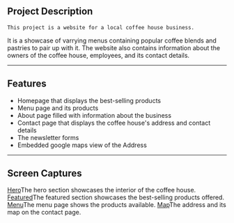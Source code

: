 ## Project Description
	This project is a website for a local coffee house business. 
It is a showcase of varrying menus containing popular coffee blends 
and pastries to pair up with it. The website also contains 
information about the owners of the coffee house, employees, 
and its contact details.

---

## Features
- Homepage that displays the best-selling products
- Menu page and its products
- About page filled with information about the business
- Contact page that displays the coffee house's address and contact details
- The newsletter forms
- Embedded google maps view of the Address

---

## Screen Captures
[Hero](hero.png "Hero Section")The hero section showcases the interior of the coffee house.
[Featured](Featured.png "Featured Section")The featured section showcases the best-selling products offered.
[Menu](Menu.png "Menu Page")The menu page shows the products available.
[Map](map.png "Embedded Map")The address and its map on the contact page.
